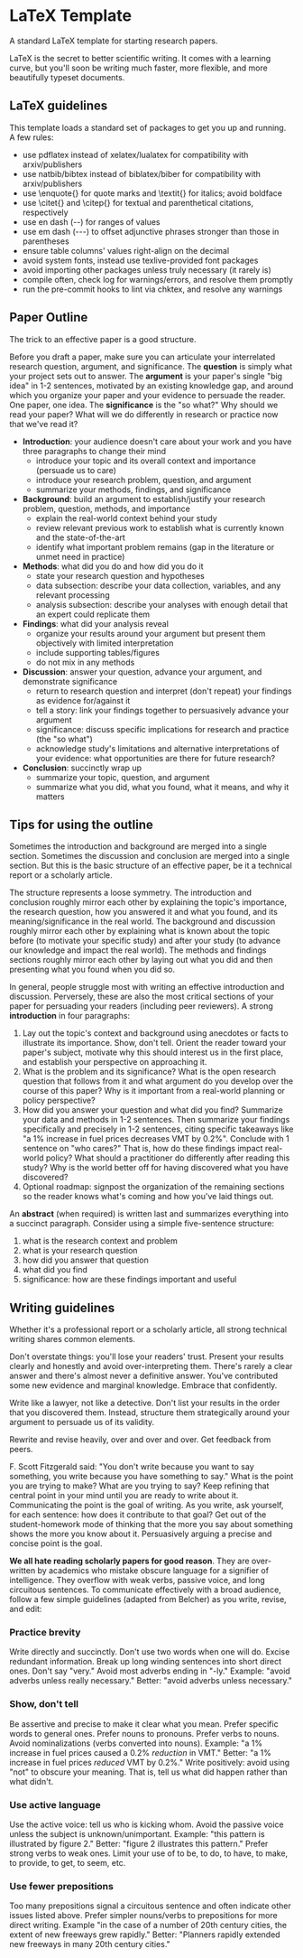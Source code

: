 # LaTeX Template

A standard LaTeX template for starting research papers.

LaTeX is the secret to better scientific writing. It comes with a learning curve, but you'll soon be writing much faster, more flexible, and more beautifully typeset documents.


## LaTeX guidelines

This template loads a standard set of packages to get you up and running. A few rules:

 - use pdflatex instead of xelatex/lualatex for compatibility with arxiv/publishers
 - use natbib/bibtex instead of biblatex/biber for compatibility with arxiv/publishers
 - use \enquote{} for quote marks and \textit{} for italics; avoid boldface
 - use \citet{} and \citep{} for textual and parenthetical citations, respectively
 - use en dash (--) for ranges of values
 - use em dash (---) to offset adjunctive phrases stronger than those in parentheses
 - ensure table columns' values right-align on the decimal
 - avoid system fonts, instead use texlive-provided font packages
 - avoid importing other packages unless truly necessary (it rarely is)
 - compile often, check log for warnings/errors, and resolve them promptly
 - run the pre-commit hooks to lint via chktex, and resolve any warnings


## Paper Outline

The trick to an effective paper is a good structure.

Before you draft a paper, make sure you can articulate your interrelated research question, argument, and significance. The **question** is simply what your project sets out to answer. The **argument** is your paper's single "big idea" in 1-2 sentences, motivated by an existing knowledge gap, and around which you organize your paper and your evidence to persuade the reader. One paper, one idea. The **significance** is the "so what?" Why should we read your paper? What will we do differently in research or practice now that we've read it?

- **Introduction**: your audience doesn't care about your work and you have three paragraphs to change their mind
  - introduce your topic and its overall context and importance (persuade us to care)
  - introduce your research problem, question, and argument
  - summarize your methods, findings, and significance
- **Background**: build an argument to establish/justify your research problem, question, methods, and importance
  - explain the real-world context behind your study
  - review relevant previous work to establish what is currently known and the state-of-the-art
  - identify what important problem remains (gap in the literature or unmet need in practice)
- **Methods**: what did you do and how did you do it
  - state your research question and hypotheses
  - data subsection: describe your data collection, variables, and any relevant processing
  - analysis subsection: describe your analyses with enough detail that an expert could replicate them
- **Findings**: what did your analysis reveal
  - organize your results around your argument but present them objectively with limited interpretation
  - include supporting tables/figures
  - do not mix in any methods
- **Discussion**: answer your question, advance your argument, and demonstrate significance
  - return to research question and interpret (don't repeat) your findings as evidence for/against it
  - tell a story: link your findings together to persuasively advance your argument
  - significance: discuss specific implications for research and practice (the "so what")
  - acknowledge study's limitations and alternative interpretations of your evidence: what opportunities are there for future research?
- **Conclusion**: succinctly wrap up
  - summarize your topic, question, and argument
  - summarize what you did, what you found, what it means, and why it matters


## Tips for using the outline

Sometimes the introduction and background are merged into a single section. Sometimes the discussion and conclusion are merged into a single section. But this is the basic structure of an effective paper, be it a technical report or a scholarly article.

The structure represents a loose symmetry. The introduction and conclusion roughly mirror each other by explaining the topic's importance, the research question, how you answered it and what you found, and its meaning/significance in the real world. The background and discussion roughly mirror each other by explaining what is known about the topic before (to motivate your specific study) and after your study (to advance our knowledge and impact the real world). The methods and findings sections roughly mirror each other by laying out what you did and then presenting what you found when you did so.

In general, people struggle most with writing an effective introduction and discussion. Perversely, these are also the most critical sections of your paper for persuading your readers (including peer reviewers). A strong **introduction** in four paragraphs:

1. Lay out the topic's context and background using anecdotes or facts to illustrate its importance. Show, don't tell. Orient the reader toward your paper's subject, motivate why this should interest us in the first place, and establish your perspective on approaching it.
2. What is the problem and its significance? What is the open research question that follows from it and what argument do you develop over the course of this paper? Why is it important from a real-world planning or policy perspective?
3. How did you answer your question and what did you find? Summarize your data and methods in 1-2 sentences. Then summarize your findings specifically and precisely in 1-2 sentences, citing specific takeaways like "a 1% increase in fuel prices decreases VMT by 0.2%". Conclude with 1 sentence on "who cares?" That is, how do these findings impact real-world policy? What should a practitioner do differently after reading this study? Why is the world better off for having discovered what you have discovered?
4. Optional roadmap: signpost the organization of the remaining sections so the reader knows what's coming and how you've laid things out.

An **abstract** (when required) is written last and summarizes everything into a succinct paragraph. Consider using a simple five-sentence structure:

1. what is the research context and problem
1. what is your research question
1. how did you answer that question
1. what did you find
1. significance: how are these findings important and useful


## Writing guidelines

Whether it's a professional report or a scholarly article, all strong technical writing shares common elements.

Don't overstate things: you'll lose your readers' trust. Present your results clearly and honestly and avoid over-interpreting them. There's rarely a clear answer and there's almost never a definitive answer. You've contributed some new evidence and marginal knowledge. Embrace that confidently.

Write like a lawyer, not like a detective. Don't list your results in the order that you discovered them. Instead, structure them strategically around your argument to persuade us of its validity.

Rewrite and revise heavily, over and over and over. Get feedback from peers.

F. Scott Fitzgerald said: "You don't write because you want to say something, you write because you have something to say." What is the point you are trying to make? What are you trying to say? Keep refining that central point in your mind until you are ready to write about it. Communicating the point is the goal of writing. As you write, ask yourself, for each sentence: how does it contribute to that goal? Get out of the student-homework mode of thinking that the more you say about something shows the more you know about it. Persuasively arguing a precise and concise point is the goal.

**We all hate reading scholarly papers for good reason**. They are over-written by academics who mistake obscure language for a signifier of intelligence. They overflow with weak verbs, passive voice, and long circuitous sentences. To communicate effectively with a broad audience, follow a few simple guidelines (adapted from Belcher) as you write, revise, and edit:

### Practice brevity

Write directly and succinctly. Don't use two words when one will do. Excise redundant information. Break up long winding sentences into short direct ones. Don't say "very." Avoid most adverbs ending in "-ly." Example: "avoid adverbs unless really necessary." Better: "avoid adverbs unless necessary."

### Show, don't tell

Be assertive and precise to make it clear what you mean. Prefer specific words to general ones. Prefer nouns to pronouns. Prefer verbs to nouns. Avoid nominalizations (verbs converted into nouns). Example: "a 1% increase in fuel prices caused a 0.2% _reduction_ in VMT." Better: "a 1% increase in fuel prices _reduced_ VMT by 0.2%." Write positively: avoid using "not" to obscure your meaning. That is, tell us what did happen rather than what didn't.

### Use active language

Use the active voice: tell us who is kicking whom. Avoid the passive voice unless the subject is unknown/unimportant. Example: "this pattern is illustrated by figure 2." Better: "figure 2 illustrates this pattern." Prefer strong verbs to weak ones. Limit your use of to be, to do, to have, to make, to provide, to get, to seem, etc.

### Use fewer prepositions

Too many prepositions signal a circuitous sentence and often indicate other issues listed above. Prefer simpler nouns/verbs to prepositions for more direct writing. Example "in the case of a number of 20th century cities, the extent of new freeways grew rapidly." Better: "Planners rapidly extended new freeways in many 20th century cities."
